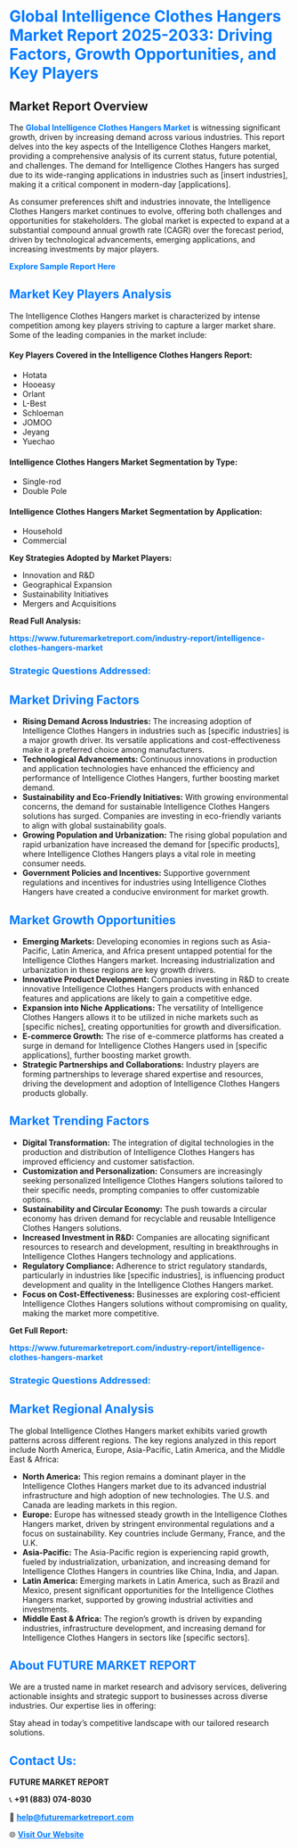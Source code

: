 <h1 style="color: #007BFF;">Global Intelligence Clothes Hangers Market Report 2025-2033: Driving Factors, Growth Opportunities, and Key Players</h1>

<section id="overview">
<h2>Market Report Overview</h2>
<p>The <a href="https://www.futuremarketreport.com/industry-report/intelligence-clothes-hangers-market" style="color: #007BFF; text-decoration: none;"><strong>Global Intelligence Clothes Hangers Market</strong></a> is witnessing significant growth, driven by increasing demand across various industries. This report delves into the key aspects of the Intelligence Clothes Hangers market, providing a comprehensive analysis of its current status, future potential, and challenges. The demand for Intelligence Clothes Hangers has surged due to its wide-ranging applications in industries such as [insert industries], making it a critical component in modern-day [applications].</p>
<p>As consumer preferences shift and industries innovate, the Intelligence Clothes Hangers market continues to evolve, offering both challenges and opportunities for stakeholders. The global market is expected to expand at a substantial compound annual growth rate (CAGR) over the forecast period, driven by technological advancements, emerging applications, and increasing investments by major players.</p>
</section>

<section id="overview">
<p><a href="https://www.futuremarketreport.com/request-sample/reportId=26518" style="color: #007BFF; text-decoration: none;"><strong>Explore Sample Report Here</strong></a></p>
</section>

<section id="key-players">
<h2 style="color: #007BFF;">Market Key Players Analysis</h2>
<p>The Intelligence Clothes Hangers market is characterized by intense competition among key players striving to capture a larger market share. Some of the leading companies in the market include:</p>
<h4>Key Players Covered in the Intelligence Clothes Hangers Report:</h4>
<ul><li>Hotata</li><li>Hooeasy</li><li>Orlant</li><li>L-Best</li><li>Schloeman</li><li>JOMOO</li><li>Jeyang</li><li>Yuechao</li></ul>
<h4>Intelligence Clothes Hangers Market Segmentation by Type:</h4>
<ul><li>Single-rod</li><li>Double Pole</li></ul>

<h4>Intelligence Clothes Hangers Market Segmentation by Application:</h4>
<ul><li>Household</li><li>Commercial</li></ul>
<p><strong>Key Strategies Adopted by Market Players:</strong></p>
<ul>
<li>Innovation and R&D</li>
<li>Geographical Expansion</li>
<li>Sustainability Initiatives</li>
<li>Mergers and Acquisitions</li>
</ul>
</section>

<section>
<p><strong>Read Full Analysis: </strong></p><a href="https://www.futuremarketreport.com/industry-report/intelligence-clothes-hangers-market" style="color: #007BFF; text-decoration: none;"><strong>https://www.futuremarketreport.com/industry-report/intelligence-clothes-hangers-market</strong></a>
<h3 style="color: #007BFF;">Strategic Questions Addressed:</h3>
</section>

<section id="driving-factors">
<h2 style="color: #007BFF;">Market Driving Factors</h2>
<ul>
<li><strong>Rising Demand Across Industries:</strong> The increasing adoption of Intelligence Clothes Hangers in industries such as [specific industries] is a major growth driver. Its versatile applications and cost-effectiveness make it a preferred choice among manufacturers.</li>
<li><strong>Technological Advancements:</strong> Continuous innovations in production and application technologies have enhanced the efficiency and performance of Intelligence Clothes Hangers, further boosting market demand.</li>
<li><strong>Sustainability and Eco-Friendly Initiatives:</strong> With growing environmental concerns, the demand for sustainable Intelligence Clothes Hangers solutions has surged. Companies are investing in eco-friendly variants to align with global sustainability goals.</li>
<li><strong>Growing Population and Urbanization:</strong> The rising global population and rapid urbanization have increased the demand for [specific products], where Intelligence Clothes Hangers plays a vital role in meeting consumer needs.</li>
<li><strong>Government Policies and Incentives:</strong> Supportive government regulations and incentives for industries using Intelligence Clothes Hangers have created a conducive environment for market growth.</li>
</ul>
</section>

<section id="growth-opportunities">
<h2 style="color: #007BFF;">Market Growth Opportunities</h2>
<ul>
<li><strong>Emerging Markets:</strong> Developing economies in regions such as Asia-Pacific, Latin America, and Africa present untapped potential for the Intelligence Clothes Hangers market. Increasing industrialization and urbanization in these regions are key growth drivers.</li>
<li><strong>Innovative Product Development:</strong> Companies investing in R&D to create innovative Intelligence Clothes Hangers products with enhanced features and applications are likely to gain a competitive edge.</li>
<li><strong>Expansion into Niche Applications:</strong> The versatility of Intelligence Clothes Hangers allows it to be utilized in niche markets such as [specific niches], creating opportunities for growth and diversification.</li>
<li><strong>E-commerce Growth:</strong> The rise of e-commerce platforms has created a surge in demand for Intelligence Clothes Hangers used in [specific applications], further boosting market growth.</li>
<li><strong>Strategic Partnerships and Collaborations:</strong> Industry players are forming partnerships to leverage shared expertise and resources, driving the development and adoption of Intelligence Clothes Hangers products globally.</li>
</ul>
</section>

<section id="trending-factors">
<h2 style="color: #007BFF;">Market Trending Factors</h2>
<ul>
<li><strong>Digital Transformation:</strong> The integration of digital technologies in the production and distribution of Intelligence Clothes Hangers has improved efficiency and customer satisfaction.</li>
<li><strong>Customization and Personalization:</strong> Consumers are increasingly seeking personalized Intelligence Clothes Hangers solutions tailored to their specific needs, prompting companies to offer customizable options.</li>
<li><strong>Sustainability and Circular Economy:</strong> The push towards a circular economy has driven demand for recyclable and reusable Intelligence Clothes Hangers solutions.</li>
<li><strong>Increased Investment in R&D:</strong> Companies are allocating significant resources to research and development, resulting in breakthroughs in Intelligence Clothes Hangers technology and applications.</li>
<li><strong>Regulatory Compliance:</strong> Adherence to strict regulatory standards, particularly in industries like [specific industries], is influencing product development and quality in the Intelligence Clothes Hangers market.</li>
<li><strong>Focus on Cost-Effectiveness:</strong> Businesses are exploring cost-efficient Intelligence Clothes Hangers solutions without compromising on quality, making the market more competitive.</li>
</ul>
</section>

<section>
<p><strong>Get Full Report: </strong></p><a href="https://www.futuremarketreport.com/industry-report/intelligence-clothes-hangers-market" style="color: #007BFF; text-decoration: none;"><strong>https://www.futuremarketreport.com/industry-report/intelligence-clothes-hangers-market</strong></a>
<h3 style="color: #007BFF;">Strategic Questions Addressed:</h3>
</section>


<section id="regional-analysis">
<h2 style="color: #007BFF;">Market Regional Analysis</h2>
<p>The global Intelligence Clothes Hangers market exhibits varied growth patterns across different regions. The key regions analyzed in this report include North America, Europe, Asia-Pacific, Latin America, and the Middle East & Africa:</p>
<ul>
<li><strong>North America:</strong> This region remains a dominant player in the Intelligence Clothes Hangers market due to its advanced industrial infrastructure and high adoption of new technologies. The U.S. and Canada are leading markets in this region.</li>
<li><strong>Europe:</strong> Europe has witnessed steady growth in the Intelligence Clothes Hangers market, driven by stringent environmental regulations and a focus on sustainability. Key countries include Germany, France, and the U.K.</li>
<li><strong>Asia-Pacific:</strong> The Asia-Pacific region is experiencing rapid growth, fueled by industrialization, urbanization, and increasing demand for Intelligence Clothes Hangers in countries like China, India, and Japan.</li>
<li><strong>Latin America:</strong> Emerging markets in Latin America, such as Brazil and Mexico, present significant opportunities for the Intelligence Clothes Hangers market, supported by growing industrial activities and investments.</li>
<li><strong>Middle East & Africa:</strong> The region’s growth is driven by expanding industries, infrastructure development, and increasing demand for Intelligence Clothes Hangers in sectors like [specific sectors].</li>
</ul>
</section>

<footer>
<h2 style="color: #007BFF;">About FUTURE MARKET REPORT</h2>
<p>We are a trusted name in market research and advisory services, delivering actionable insights and strategic support to businesses across diverse industries. Our expertise lies in offering:</p>

<p>Stay ahead in today’s competitive landscape with our tailored research solutions.</p>

<h2 style="color: #007BFF;">Contact Us:</h2>
<p><strong>FUTURE MARKET REPORT</strong></p>
<p>📞 <strong>+91 (883) 074-8030</strong></p>
<p>📧 <strong><a href="mailto:help@futuremarketreport.com" style="color: #007BFF;">help@futuremarketreport.com</a></strong></p>
<p>🌐 <strong><a href="https://www.futuremarketreport.com/" style="color: #007BFF;">Visit Our Website</a></strong></p>
</footer>